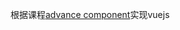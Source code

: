 <!--
 * @Description: 
 * @Author: Hexon
 * @Date: 2021-06-23 16:35:53
 * @LastEditors: Hexon
 * @LastEditTime: 2021-06-23 16:36:36
-->
根据课程[advance component](https://www.vuemastery.com/courses/advanced-components/evan-you-on-proxies/)实现vuejs
